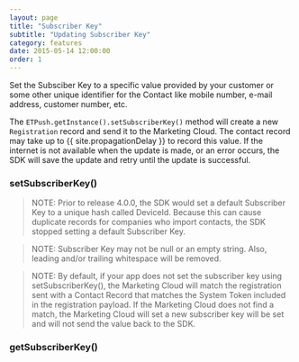 ```yaml
---
layout: page
title: "Subscriber Key"
subtitle: "Updating Subscriber Key"
category: features
date: 2015-05-14 12:00:00
order: 1
---
```


Set the Subsciber Key to a specific value provided by your customer or some other unique identifier for the Contact like mobile number, e-mail address, customer number, etc.

The `ETPush.getInstance().setSubscriberKey()` method will create a new `Registration` record and send it to the Marketing Cloud. The contact record may take up to {{ site.propagationDelay }} to record this value.  If the internet is not available when the update is made, or an error occurs, the SDK will save the update and retry until the update is successful.

### setSubscriberKey()
<script src="https://gist.github.com/sfmc-mobilepushsdk/bd21fa6afc45a417618e.js"></script>

> NOTE: Prior to release 4.0.0, the SDK would set a default Subscriber Key to a unique hash called DeviceId.  Because this can cause duplicate records for companies who import contacts, the SDK stopped setting a default Subscriber Key.

> NOTE: Subscriber Key may not be null or an empty string.  Also, leading and/or trailing whitespace will be removed.

> NOTE: By default, if your app does not set the subscriber key using setSubscriberKey(), the Marketing Cloud will match the registration sent with a Contact Record that matches the System Token included in the registration payload. If the Marketing Cloud does not find a match, the Marketing Cloud will set a new subscriber key will be set and will not send the value back to the SDK.

### getSubscriberKey()
<script src="https://gist.github.com/sfmc-mobilepushsdk/0bd43c062bed12184d06.js"></script>
